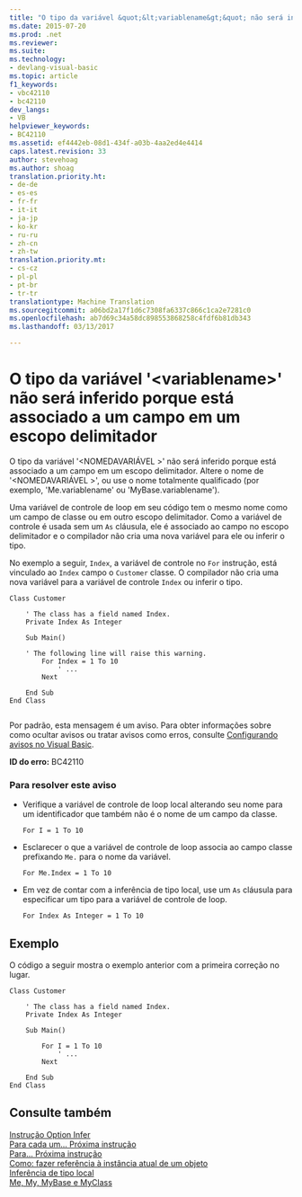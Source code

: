 ```yaml
---
title: "O tipo da variável &quot;&lt;variablename&gt;&quot; não será inferido porque está associado a um campo em um escopo delimitador | Documentos do Microsoft"
ms.date: 2015-07-20
ms.prod: .net
ms.reviewer: 
ms.suite: 
ms.technology:
- devlang-visual-basic
ms.topic: article
f1_keywords:
- vbc42110
- bc42110
dev_langs:
- VB
helpviewer_keywords:
- BC42110
ms.assetid: ef4442eb-08d1-434f-a03b-4aa2ed4e4414
caps.latest.revision: 33
author: stevehoag
ms.author: shoag
translation.priority.ht:
- de-de
- es-es
- fr-fr
- it-it
- ja-jp
- ko-kr
- ru-ru
- zh-cn
- zh-tw
translation.priority.mt:
- cs-cz
- pl-pl
- pt-br
- tr-tr
translationtype: Machine Translation
ms.sourcegitcommit: a06bd2a17f1d6c7308fa6337c866c1ca2e7281c0
ms.openlocfilehash: ab7d69c34a58dc898553868258c4fdf6b81db343
ms.lasthandoff: 03/13/2017

---
```

# <a name="the-type-for-variable-39ltvariablenamegt39-will-not-be-inferred-because-it-is-bound-to-a-field-in-an-enclosing-scope"></a>O tipo da variável '&lt;variablename&gt;' não será inferido porque está associado a um campo em um escopo delimitador
O tipo da variável '\<NOMEDAVARIÁVEL >' não será inferido porque está associado a um campo em um escopo delimitador. Altere o nome de '\<NOMEDAVARIÁVEL >', ou use o nome totalmente qualificado (por exemplo, 'Me.variablename' ou 'MyBase.variablename').  
  
 Uma variável de controle de loop em seu código tem o mesmo nome como um campo de classe ou em outro escopo delimitador. Como a variável de controle é usada sem um `As` cláusula, ele é associado ao campo no escopo delimitador e o compilador não cria uma nova variável para ele ou inferir o tipo.  
  
 No exemplo a seguir, `Index`, a variável de controle no `For` instrução, está vinculado ao `Index` campo o `Customer` classe. O compilador não cria uma nova variável para a variável de controle `Index` ou inferir o tipo.  
  
```  
Class Customer  
  
    ' The class has a field named Index.  
    Private Index As Integer  
  
    Sub Main()  
  
    ' The following line will raise this warning.  
        For Index = 1 To 10  
            ' ...  
        Next  
  
    End Sub  
End Class  
  
```  
  
 Por padrão, esta mensagem é um aviso. Para obter informações sobre como ocultar avisos ou tratar avisos como erros, consulte [Configurando avisos no Visual Basic](https://docs.microsoft.com/visualstudio/ide/configuring-warnings-in-visual-basic).  
  
 **ID do erro:** BC42110  
  
### <a name="to-address-this-warning"></a>Para resolver este aviso  
  
-   Verifique a variável de controle de loop local alterando seu nome para um identificador que também não é o nome de um campo da classe.  
  
    ```  
    For I = 1 To 10  
    ```  
  
-   Esclarecer o que a variável de controle de loop associa ao campo classe prefixando `Me.` para o nome da variável.  
  
    ```  
    For Me.Index = 1 To 10  
    ```  
  
-   Em vez de contar com a inferência de tipo local, use um `As` cláusula para especificar um tipo para a variável de controle de loop.  
  
    ```  
    For Index As Integer = 1 To 10  
    ```  
  
## <a name="example"></a>Exemplo  
 O código a seguir mostra o exemplo anterior com a primeira correção no lugar.  
  
```  
Class Customer  
  
    ' The class has a field named Index.  
    Private Index As Integer  
  
    Sub Main()  
  
        For I = 1 To 10  
            ' ...  
        Next  
  
    End Sub  
End Class  
```  
  
## <a name="see-also"></a>Consulte também  
 [Instrução Option Infer](../../../visual-basic/language-reference/statements/option-infer-statement.md)   
 [Para cada um... Próxima instrução](../../../visual-basic/language-reference/statements/for-each-next-statement.md)   
 [Para... Próxima instrução](../../../visual-basic/language-reference/statements/for-next-statement.md)   
 [Como: fazer referência à instância atual de um objeto](../../../visual-basic/programming-guide/language-features/variables/how-to-refer-to-the-current-instance-of-an-object.md)   
 [Inferência de tipo local](../../../visual-basic/programming-guide/language-features/variables/local-type-inference.md)   
 [Me, My, MyBase e MyClass](../../../visual-basic/programming-guide/program-structure/me-my-mybase-and-myclass.md)
